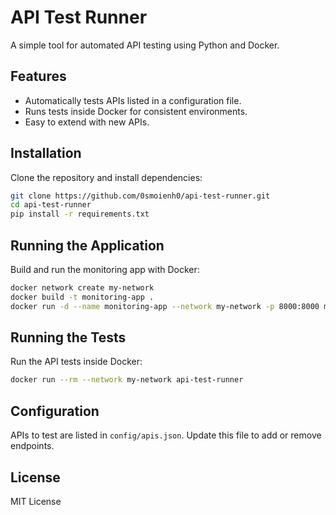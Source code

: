 # API Test Runner

A simple tool for automated API testing using Python and Docker.

## Features
- Automatically tests APIs listed in a configuration file.
- Runs tests inside Docker for consistent environments.
- Easy to extend with new APIs.

## Installation
Clone the repository and install dependencies:

```bash
git clone https://github.com/0smoienh0/api-test-runner.git
cd api-test-runner
pip install -r requirements.txt
```

## Running the Application
Build and run the monitoring app with Docker:

```bash
docker network create my-network
docker build -t monitoring-app .
docker run -d --name monitoring-app --network my-network -p 8000:8000 monitoring-app
```

## Running the Tests
Run the API tests inside Docker:

```bash
docker run --rm --network my-network api-test-runner
```

## Configuration
APIs to test are listed in `config/apis.json`. Update this file to add or remove endpoints.

## License
MIT License
